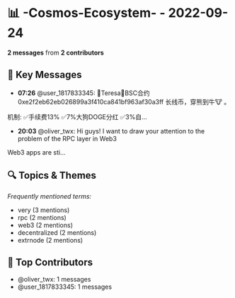 # 📊 -Cosmos-Ecosystem- - 2022-09-24
**2 messages** from **2 contributors**

## 💬 Key Messages
- **07:26** @user_1817833345: 🐸Teresa🐸BSC合约0xe2f2eb62eb026899a3f410ca841bf963af30a3ff
长线币，穿熊到牛🐮 。

机制:
✅手续费13%
✅7%大狗DOGE分红
✅3%自...
- **20:03** @oliver_twx: Hi guys! I want to draw your attention to the problem of the RPC layer in Web3

Web3 apps are sti...

## 🔍 Topics & Themes
*Frequently mentioned terms:*
- very (3 mentions)
- rpc (2 mentions)
- web3 (2 mentions)
- decentralized (2 mentions)
- extrnode (2 mentions)

## 👥 Top Contributors
- @oliver_twx: 1 messages
- @user_1817833345: 1 messages